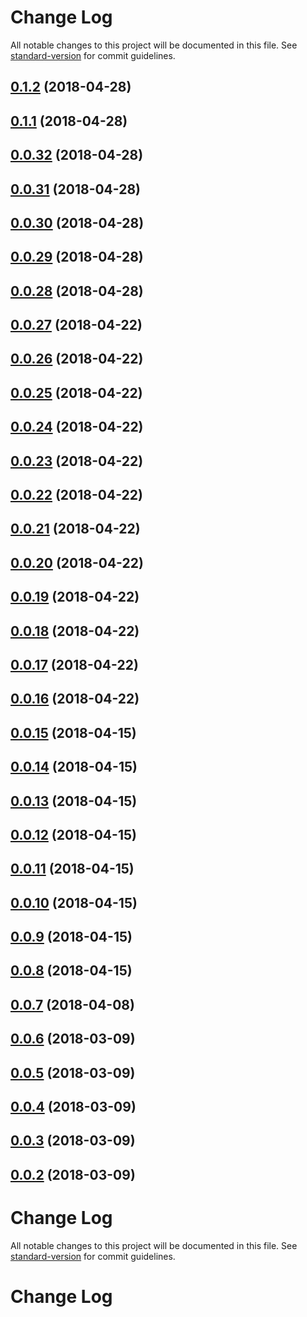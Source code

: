 # Change Log

All notable changes to this project will be documented in this file. See [standard-version](https://github.com/conventional-changelog/standard-version) for commit guidelines.

<a name="0.1.2"></a>
## [0.1.2](https://github.com/aivaras-ciurlionis/math-chart/compare/v0.1.1...v0.1.2) (2018-04-28)



<a name="0.1.1"></a>
## [0.1.1](https://github.com/aivaras-ciurlionis/math-chart/compare/v0.0.32...v0.1.1) (2018-04-28)



<a name="0.0.32"></a>
## [0.0.32](https://github.com/aivaras-ciurlionis/math-chart/compare/v0.0.31...v0.0.32) (2018-04-28)



<a name="0.0.31"></a>
## [0.0.31](https://github.com/aivaras-ciurlionis/math-chart/compare/v0.0.30...v0.0.31) (2018-04-28)



<a name="0.0.30"></a>
## [0.0.30](https://github.com/aivaras-ciurlionis/math-chart/compare/v0.0.29...v0.0.30) (2018-04-28)



<a name="0.0.29"></a>
## [0.0.29](https://github.com/aivaras-ciurlionis/math-chart/compare/v0.0.28...v0.0.29) (2018-04-28)



<a name="0.0.28"></a>
## [0.0.28](https://github.com/aivaras-ciurlionis/math-chart/compare/v0.0.27...v0.0.28) (2018-04-28)



<a name="0.0.27"></a>
## [0.0.27](https://github.com/aivaras-ciurlionis/math-chart/compare/v0.0.26...v0.0.27) (2018-04-22)



<a name="0.0.26"></a>
## [0.0.26](https://github.com/aivaras-ciurlionis/math-chart/compare/v0.0.25...v0.0.26) (2018-04-22)



<a name="0.0.25"></a>
## [0.0.25](https://github.com/aivaras-ciurlionis/math-chart/compare/v0.0.24...v0.0.25) (2018-04-22)



<a name="0.0.24"></a>
## [0.0.24](https://github.com/aivaras-ciurlionis/math-chart/compare/v0.0.23...v0.0.24) (2018-04-22)



<a name="0.0.23"></a>
## [0.0.23](https://github.com/aivaras-ciurlionis/math-chart/compare/v0.0.22...v0.0.23) (2018-04-22)



<a name="0.0.22"></a>
## [0.0.22](https://github.com/aivaras-ciurlionis/math-chart/compare/v0.0.21...v0.0.22) (2018-04-22)



<a name="0.0.21"></a>
## [0.0.21](https://github.com/aivaras-ciurlionis/math-chart/compare/v0.0.20...v0.0.21) (2018-04-22)



<a name="0.0.20"></a>
## [0.0.20](https://github.com/aivaras-ciurlionis/math-chart/compare/v0.0.19...v0.0.20) (2018-04-22)



<a name="0.0.19"></a>
## [0.0.19](https://github.com/aivaras-ciurlionis/math-chart/compare/v0.0.18...v0.0.19) (2018-04-22)



<a name="0.0.18"></a>
## [0.0.18](https://github.com/aivaras-ciurlionis/math-chart/compare/v0.0.17...v0.0.18) (2018-04-22)



<a name="0.0.17"></a>
## [0.0.17](https://github.com/aivaras-ciurlionis/math-chart/compare/v0.0.16...v0.0.17) (2018-04-22)



<a name="0.0.16"></a>
## [0.0.16](https://github.com/aivaras-ciurlionis/math-chart/compare/v0.0.15...v0.0.16) (2018-04-22)



<a name="0.0.15"></a>
## [0.0.15](https://github.com/aivaras-ciurlionis/math-chart/compare/v0.0.14...v0.0.15) (2018-04-15)



<a name="0.0.14"></a>
## [0.0.14](https://github.com/aivaras-ciurlionis/math-chart/compare/v0.0.13...v0.0.14) (2018-04-15)



<a name="0.0.13"></a>
## [0.0.13](https://github.com/aivaras-ciurlionis/math-chart/compare/v0.0.12...v0.0.13) (2018-04-15)



<a name="0.0.12"></a>
## [0.0.12](https://github.com/aivaras-ciurlionis/math-chart/compare/v0.0.11...v0.0.12) (2018-04-15)



<a name="0.0.11"></a>
## [0.0.11](https://github.com/aivaras-ciurlionis/math-chart/compare/v0.0.10...v0.0.11) (2018-04-15)



<a name="0.0.10"></a>
## [0.0.10](https://github.com/aivaras-ciurlionis/math-chart/compare/v0.0.9...v0.0.10) (2018-04-15)



<a name="0.0.9"></a>
## [0.0.9](https://github.com/aivaras-ciurlionis/math-chart/compare/v0.0.8...v0.0.9) (2018-04-15)



<a name="0.0.8"></a>
## [0.0.8](https://github.com/aivaras-ciurlionis/math-chart/compare/v0.0.7...v0.0.8) (2018-04-15)



<a name="0.0.7"></a>
## [0.0.7](https://github.com/aivaras-ciurlionis/math-chart/compare/v0.0.6...v0.0.7) (2018-04-08)



<a name="0.0.6"></a>
## [0.0.6](https://github.com/aivaras-ciurlionis/math-chart/compare/v0.0.5...v0.0.6) (2018-03-09)



<a name="0.0.5"></a>
## [0.0.5](https://github.com/aivaras-ciurlionis/math-chart/compare/v0.0.4...v0.0.5) (2018-03-09)



<a name="0.0.4"></a>
## [0.0.4](https://github.com/aivaras-ciurlionis/math-chart/compare/v0.0.3...v0.0.4) (2018-03-09)



<a name="0.0.3"></a>
## [0.0.3](https://github.com/aivaras-ciurlionis/math-chart/compare/v0.0.2...v0.0.3) (2018-03-09)



<a name="0.0.2"></a>
## [0.0.2](https://github.com/aivaras-ciurlionis/math-chart/compare/v0.0.1...v0.0.2) (2018-03-09)



# Change Log

All notable changes to this project will be documented in this file. See [standard-version](https://github.com/conventional-changelog/standard-version) for commit guidelines.

# Change Log
